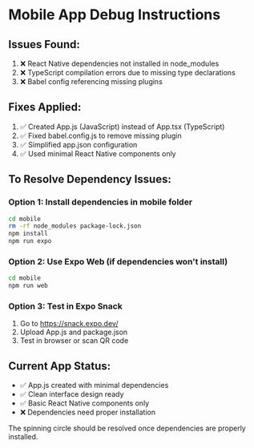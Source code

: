# Mobile App Debug Instructions

## Issues Found:
1. ❌ React Native dependencies not installed in node_modules
2. ❌ TypeScript compilation errors due to missing type declarations
3. ❌ Babel config referencing missing plugins

## Fixes Applied:
1. ✅ Created App.js (JavaScript) instead of App.tsx (TypeScript)
2. ✅ Fixed babel.config.js to remove missing plugin
3. ✅ Simplified app.json configuration
4. ✅ Used minimal React Native components only

## To Resolve Dependency Issues:

### Option 1: Install dependencies in mobile folder
```bash
cd mobile
rm -rf node_modules package-lock.json
npm install
npm run expo
```

### Option 2: Use Expo Web (if dependencies won't install)
```bash
cd mobile
npm run web
```

### Option 3: Test in Expo Snack
1. Go to https://snack.expo.dev/
2. Upload App.js and package.json
3. Test in browser or scan QR code

## Current App Status:
- ✅ App.js created with minimal dependencies
- ✅ Clean interface design ready
- ✅ Basic React Native components only
- ❌ Dependencies need proper installation

The spinning circle should be resolved once dependencies are properly installed.